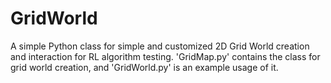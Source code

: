 # GridWorld
A simple Python class for simple and customized 2D Grid World creation and interaction for RL algorithm testing.
'GridMap.py' contains the class for grid world creation, and 'GridWorld.py' is an example usage of it. 
